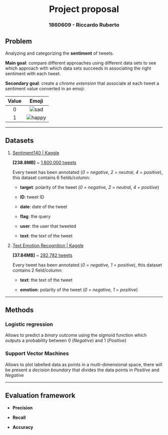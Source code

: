 # <center> Project proposal </center>

### <center>1860609 - Riccardo Ruberto </center>

## Problem

Analyzing and categorizing the **sentiment** of tweets.

**Main goal**: compare different approaches using different data sets to see which approach with which data sets succeeds in associating the right sentiment with each tweet.

**Secondary goal**: create a *chrome extension* that associate at each tweet a sentiment value converted in an emoji:

| Value | Emoji               |
|:-----:|:-------------------:|
| 0     | ![sad](sad.png)     |
| 1     | ![happy](happy.png) |

---

## Datasets

1. [Sentiment140 | Kaggle](https://www.kaggle.com/datasets/kazanova/sentiment140?resource=download)
   
   **[238.8MB]** ~ <u>1,600,000 tweets</u>
   
   Every tweet has been annotated (*0 = negative*, *2 = neutral*, *4 = positive*), this dataset contains 6 fields/column:
   
   * **target**: polarity of the tweet (*0 = negative, 2 = neutral, 4 = positive*)
   
   * **ID**: tweet ID
   
   * **date**: date of the tweet
   
   * **flag**: the query
   
   * **user**: the user that tweeted
   
   * **text**: the text of the tweet

2. [Text Emotion Recognition | Kaggle](https://www.kaggle.com/datasets/shreejitcheela/text-emotion-recognition)
   
   **[37.84MB]** ~ <u>282,782 tweets</u>
   
   Every tweet has been annotated (*0 = negative, 1 = positive*), this dataset contains 2 field/column: 
   
   * **text**: the text of the tweet
   
   * **emotion**: polarity of the tweet (*0 = negative, 1 = positive*)

---

## Methods

### Logistic regression

Allows to predict a *binary outcome* using the sigmoid function which outputs a probability between 0 (*Negative*) and 1 (*Positive*)

### Support Vector Machines

Allows to plot labelled data as points in a multi-dimensional space, there will be present a *decision boundary* that divides the data points in *Positive* and *Negative*

---

## Evaluation framework

* **Precision**

* **Recall**

* **Accuracy**
